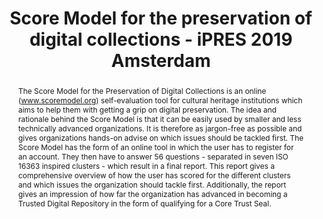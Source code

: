 ---
abstract: The Score Model for the Preservation of Digital Collections is an online
  (www.scoremodel.org) self-evaluation tool for cultural heritage institutions which
  aims to help them with getting a grip on digital preservation. The idea and rationale
  behind the Score Model is that it can be easily used by smaller and less technically
  advanced organizations. It is therefore as jargon-free as possible and gives organizations
  hands-on advise on which issues should be tackled first. The Score Model has the
  form of an online tool in which the user has to register for an account. They then
  have to answer 56 questions - separated in seven ISO 16363 inspired clusters - which
  result in a final report. This report gives a comprehensive overview of how the
  user has scored for the different clusters and which issues the organization should
  tackle first. Additionally, the report gives an impression of how far the organization
  has advanced in becoming a Trusted Digital Repository in the form of qualifying
  for a Core Trust Seal.
creators:
- Lemmens, Bert
- Gillesse, Robert
date: null
document_url: https://services.phaidra.univie.ac.at/api/object/o:1079911/download
grand_parent: iPRES
institutions: []
keywords: []
landing_page_url: https://phaidra.univie.ac.at/o:1079911
language: eng
layout: publication
license: CC BY 4.0 International
notes_url: null
parent: iPRES 2019
presentation_url: null
size: 136832
source_name: iPRES
title: Score Model for the preservation of digital collections - iPRES 2019 Amsterdam
type: paper
year: 2019
---